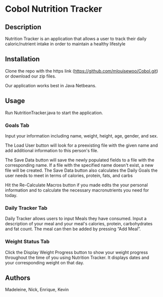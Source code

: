 # Cobol Nutrition Tracker

## Description

Nutrition Tracker is an application that allows a user to track
their daily caloric/nutrient intake in order to maintain a healthy lifestyle


## Installation

Clone the repo with the https link (https://github.com/mlouisewoo/Cobol.git) 
or download our zip files.

Our application works best in Java Netbeans.

## Usage

Run NutritionTracker.java to start the application.

### Goals Tab
Input your information including name, weight, height, age, gender, and sex.

The Load User button will look for a preexisting file with the given name and 
add additional information to this person's file.

The Save Data button will save the newly populated fields to a file with the
corresponding name. If a file with the specified name doesn't exist, a new
file will be created. The Save Data button also calculates the Daily Goals
the user needs to meet in terms of calories, protein, fats, and carbs

Hit the Re-Calculate Macros button if you made edits the your personal information
and to calculate the necessary macronutrients you
need for today. 

### Daily Tracker Tab

Daily Tracker allows users to input Meals they have consumed. 
Input a description of your meal and your meal's calories, protein, carbohydrates 
and fat count. The meal can then be added by pressing “Add Meal”.

### Weight Status Tab

Click the Display Weight Progress button to show your weight progress throughout
the time of you using Nutrition Tracker. It displays dates and your
corresponding weight on that day.

## Authors

Madeleine, Nick, Enrique, Kevin

